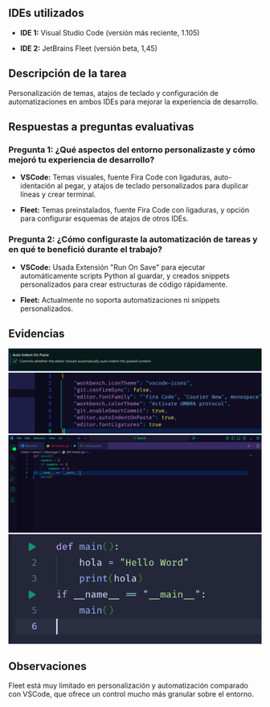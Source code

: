 ## IDEs utilizados

- **IDE 1:** Visual Studio Code (versión más reciente, 1.105)
    
- **IDE 2:** JetBrains Fleet (versión beta, 1,45)
    

## Descripción de la tarea

Personalización de temas, atajos de teclado y configuración de automatizaciones en ambos IDEs para mejorar la experiencia de desarrollo.

## Respuestas a preguntas evaluativas

### Pregunta 1: ¿Qué aspectos del entorno personalizaste y cómo mejoró tu experiencia de desarrollo?

- **VSCode:** Temas visuales, fuente Fira Code con ligaduras, auto-identación al pegar, y atajos de teclado personalizados para duplicar líneas y crear terminal.
    
- **Fleet:** Temas preinstalados, fuente Fira Code con ligaduras, y opción para configurar esquemas de atajos de otros IDEs.
    

### Pregunta 2: ¿Cómo configuraste la automatización de tareas y en qué te benefició durante el trabajo?

- **VSCode:** Usada Extensión "Run On Save" para ejecutar automáticamente scripts Python al guardar, y creados snippets personalizados para crear estructuras de código rápidamente.
    
- **Fleet:** Actualmente no soporta automatizaciones ni snippets personalizados.
    

## Evidencias

![Personalización](capturas/Pasted%20image%2020251025121219.png)
![Personalización](capturas/Pasted%20image%2020251025130455.png)
![Personalización](capturas/Pasted%20image%2020251025183329.png)
![Personalización](capturas/Pasted%20image%2020251025190717.png)
## Observaciones

Fleet está muy limitado en personalización y automatización comparado con VSCode, que ofrece un control mucho más granular sobre el entorno.